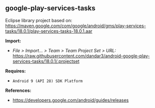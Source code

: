 ## google-play-services-tasks

Eclipse library project based on:<br/>
https://maven.google.com/com/google/android/gms/play-services-tasks/18.0.1/play-services-tasks-18.0.1.aar

**Import:**
- _File > Import... > Team > Team Project Set > URL:_<br/>
  https://raw.githubusercontent.com/dandar3/android-google-play-services-tasks/18.0.1/.projectset

**Requires:**
- `Android 9 (API 28) SDK Platform`

**References:**
- https://developers.google.com/android/guides/releases